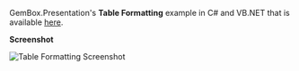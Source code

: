 GemBox.Presentation's **Table Formatting** example in C# and VB.NET that is available [here](https://www.gemboxsoftware.com/presentation/examples/powerpoint-table-formatting/602).

**Screenshot**

![Table Formatting Screenshot](https://www.gemboxsoftware.com/Presentation/Examples/Content/Table/TableFormatting/TableFormatting.png)